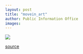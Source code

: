 ```yaml
---
layout: post
title: "movein_art"
author: Public Information Office
images:
---
```


![][1]

[1]: ../art/mrc_kids.02-09-16.224.jpg

[source](http://www1.ucsc.edu/currents/02-03/09-16/movein_art.html "Permalink to movein_art")
